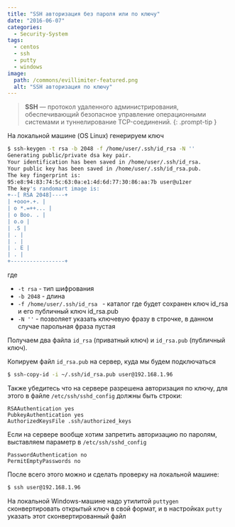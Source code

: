 ```yaml
---
title: "SSH авторизация без пароля или по ключу"
date: "2016-06-07"
categories: 
  - Security-System
tags: 
  - centos
  - ssh
  - putty
  - windows
image:
  path: /commons/evillimiter-featured.png
  alt: "SSH авторизация по ключу"
---
```


> **SSH** — протокол удаленного администрирования, обеспечивающий безопасное управление операционными системами и туннелирование TCP-соединений.
{: .prompt-tip }

На локальной машине (OS Linux) генерируем ключ

```sh
$ ssh-keygen -t rsa -b 2048 -f /home/user/.ssh/id_rsa -N ''
Generating public/private dsa key pair.
Your identification has been saved in /home/user/.ssh/id_rsa.
Your public key has been saved in /home/user/.ssh/id_rsa.pub.
The key fingerprint is:
95:e8:94:83:74:5c:63:0a:e1:4d:6d:77:30:86:aa:7b user@u1zer
The key's randomart image is:
+--[ RSA 2048]----+
| +ooo+.+. |
| o *.=++... |
| o Boo. . |
| o.o |
| .S |
| . |
| . |
| . E |
| . |
+-----------------+
```

где
- `-t rsa` - тип шифрования
- `-b 2048` - длина
- `-f /home/user/.ssh/id_rsa ` - каталог где будет сохранен ключ id_rsa и его публичный ключ id_rsa.pub
- `-N ''` - позволяет указать ключевую фразу в строчке, в данном случае парольная фраза пустая

Получаем два файла `id_rsa` (приватный ключ) и `id_rsa.pub` (публичный ключ).

Копируем файл `id_rsa.pub` на сервер, куда мы будем подключаться

```sh
$ ssh-copy-id -i ~/.ssh/id_rsa.pub user@192.168.1.96
```

Также убедитесь что на сервере разрешена авторизация по ключу, для этого в файле `/etc/ssh/sshd_config` должны быть строки:

```
RSAAuthentication yes
PubkeyAuthentication yes
AuthorizedKeysFile .ssh/authorized_keys
```

Если на сервере вообще хотим запретить авторизацию по паролям, выставляем параметр в `/etc/ssh/sshd_config`

```
PasswordAuthentication no
PermitEmptyPasswords no
```

После всего этого можно и сделать проверку на локальной машине:

```sh
$ ssh user@192.168.1.96
```

На локальной Windows-машине надо утилитой `puttygen` сконвертировать открытый ключ в свой формат, и в настройках `putty` указать этот сконвертированный файл

